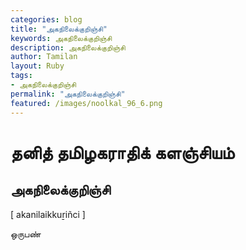 ```yaml
---  
categories: blog  
title: "அகநிலைக்குறிஞ்சி"
keywords: அகநிலைக்குறிஞ்சி  
description: அகநிலைக்குறிஞ்சி
author: Tamilan  
layout: Ruby  
tags:     
- அகநிலைக்குறிஞ்சி
permalink: "அகநிலைக்குறிஞ்சி"  
featured: /images/noolkal_96_6.png  
--- 
```

# தனித் தமிழகராதிக் களஞ்சியம்
## அகநிலைக்குறிஞ்சி

[ akanilaikkuṟiñci ]  
  
ஒருபண்